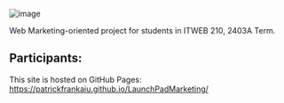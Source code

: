 ![image](https://github.com/PatrickFrankAIU/GradeManagerProject/assets/134087916/b5d814bf-e38f-456f-8f9c-cb5a98fb52fa)

Web Marketing-oriented project for students in ITWEB 210, 2403A Term. 

Participants:
- 

This site is hosted on GitHub Pages: 
https://patrickfrankaiu.github.io/LaunchPadMarketing/
